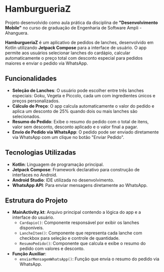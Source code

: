 # HamburgueriaZ

Projeto desenvolvido como aula prática da disciplina de **"Desenvolvimento Mobile"** no curso de graduação de Engenharia de Software Ampli - Ahanguera.

**HamburgueriaZ** é um aplicativo de pedidos de lanches, desenvolvido em Kotlin utilizando **Jetpack Compose** para a interface de usuário. O app permite aos usuários selecionar lanches do cardápio, calcular automaticamente o preço total com desconto especial para pedidos maiores e enviar o pedido via WhatsApp.

## Funcionalidades

- **Seleção de Lanches**: O usuário pode escolher entre três lanches especiais: Goku, Vegeta e Piccolo, cada um com ingredientes únicos e preços personalizados.
- **Cálculo de Preço**: O app calcula automaticamente o valor do pedido e aplica um desconto de 25% quando dois ou mais lanches são selecionados.
- **Resumo do Pedido**: Exibe o resumo do pedido com o total de itens, valor sem desconto, desconto aplicado e o valor final a pagar.
- **Envio de Pedido via WhatsApp**: O pedido pode ser enviado diretamente via WhatsApp com um clique no botão "Enviar Pedido".

## Tecnologias Utilizadas

- **Kotlin**: Linguagem de programação principal.
- **Jetpack Compose**: Framework declarativo para construção de interfaces no Android.
- **Android Studio**: IDE utilizada no desenvolvimento.
- **WhatsApp API**: Para enviar mensagens diretamente ao WhatsApp.

## Estrutura do Projeto

- **MainActivity.kt**: Arquivo principal contendo a lógica do app e a interface do usuário.
  - `Cardapio()`: Componente responsável por exibir os lanches disponíveis.
  - `LancheItem()`: Componente que representa cada lanche com checkbox para seleção e controle de quantidade.
  - `ResumoPedido()`: Componente que calcula e exibe o resumo do pedido com valores e desconto.
- **Função Auxiliar**:
  - `enviarMensagemWhatsApp()`: Função que envia o resumo do pedido via WhatsApp.

